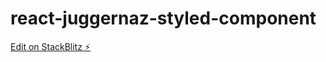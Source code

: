 # react-juggernaz-styled-component

[Edit on StackBlitz ⚡️](https://stackblitz.com/edit/react-juggernaz-styled-component)
